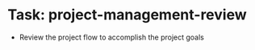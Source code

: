 <!-- ---
!-- Timestamp: 2025-01-09 18:01:16
!-- Author: ywatanabe
!-- File: /home/ywatanabe/proj/llemacs/workspace/resources/prompts/components/02_tasks/project-management-review.md
!-- --- -->

# Task: project-management-review
* Review the project flow to accomplish the project goals
